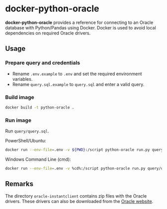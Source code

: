 # docker-python-oracle
__docker-python-oracle__ provides a reference for connecting to an Oracle database with Python/Pandas using Docker. Docker is used to avoid local dependencies on required Oracle drivers.

## Usage
### Prepare query and credentials
* Rename `.env.example` to `.env` and set the required environment variables.
* Rename `query.sql.example` to `query.sql` and enter a valid query.
### Build image
```sh
docker build -t python-oracle .
```
### Run image
Run `query/query.sql`.

PowerShell/Ubuntu:
```sh
docker run --env-file=.env -v ${PWD}:/script python-oracle run.py query/query.sql
```
Windows Command Line (cmd):
```sh
docker run --env-file=.env -v %cd%:/script python-oracle run.py query/query.sql
```

## Remarks
The directory `oracle-instantclient` contains zip files with the Oracle drivers. These drivers can also be downloaded from the [Oracle website](https://www.oracle.com/database/technologies/instant-client/linux-x86-64-downloads.html).
